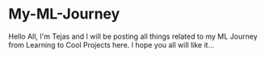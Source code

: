 # My-ML-Journey 

Hello All,
I'm Tejas and I will be posting all things related to my ML Journey from Learning to Cool Projects here. I hope you all will like it...
